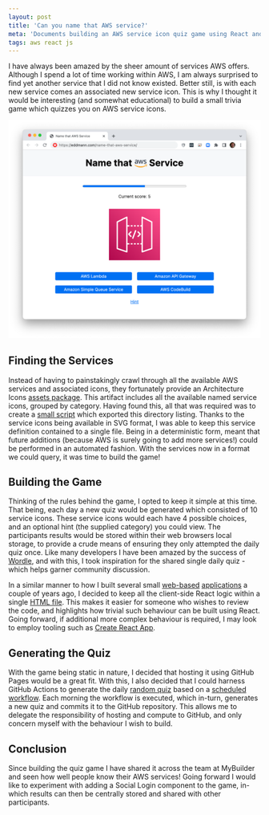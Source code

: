 ```yaml
---
layout: post
title: 'Can you name that AWS service?'
meta: 'Documents building an AWS service icon quiz game using React and GitHub Actions'
tags: aws react js
---
```


I have always been amazed by the sheer amount of services AWS offers.
Although I spend a lot of time working within AWS, I am always surprised to find yet another service that I did not know existed.
Better still, is with each new service comes an associated new service icon.
This is why I thought it would be interesting (and somewhat educational) to build a small trivia game which quizzes you on AWS service icons.

<!--more-->

<a href="https://eddmann.com/name-that-aws-service/"><img src="/uploads/can-you-name-that-aws-service/demo.png" /></a>

## Finding the Services

Instead of having to painstakingly crawl through all the available AWS services and associated icons, they fortunately provide an Architecture Icons [assets package](https://aws.amazon.com/architecture/icons/).
This artifact includes all the available named service icons, grouped by category.
Having found this, all that was required was to create a [small script](https://github.com/eddmann/name-that-aws-service/blob/main/export-services.js) which exported this directory listing.
Thanks to the service icons being available in SVG format, I was able to keep this service definition contained to a single file.
Being in a deterministic form, meant that future additions (because AWS is surely going to add more services!) could be performed in an automated fashion.
With the services now in a format we could query, it was time to build the game!

## Building the Game

Thinking of the rules behind the game, I opted to keep it simple at this time.
That being, each day a new quiz would be generated which consisted of 10 service icons.
These service icons would each have 4 possible choices, and an optional hint (the supplied category) you could view.
The participants results would be stored within their web browsers local storage, to provide a crude means of ensuring they only attempted the daily quiz once.
Like many developers I have been amazed by the success of [Wordle](https://www.nytimes.com/games/wordle/index.html), and with this, I took inspiration for the shared single daily quiz - which helps garner community discussion.

In a similar manner to how I built several small [web-based](https://eddmann.com/posts/creating-a-contact-tracing-scanner-using-web-bluetooth/) [applications](https://eddmann.com/posts/building-a-nokia-composer-rtttl-player-and-wav-file-generator-in-the-browser/) a couple of years ago, I decided to keep all the client-side React logic within a single [HTML file](https://github.com/eddmann/name-that-aws-service/blob/main/public/index.html).
This makes it easier for someone who wishes to review the code, and highlights how trivial such behaviour can be built using React.
Going forward, if additional more complex behaviour is required, I may look to employ tooling such as [Create React App](https://create-react-app.dev/).

## Generating the Quiz

With the game being static in nature, I decided that hosting it using GitHub Pages would be a great fit.
With this, I also decided that I could harness GitHub Actions to generate the daily [random quiz](https://github.com/eddmann/name-that-aws-service/blob/main/generate-quiz.js) based on a [scheduled workflow](https://github.com/eddmann/name-that-aws-service/blob/main/.github/workflows/generate.yml).
Each morning the workflow is executed, which in-turn, generates a new quiz and commits it to the GitHub repository.
This allows me to delegate the responsibility of hosting and compute to GitHub, and only concern myself with the behaviour I wish to build.

## Conclusion

Since building the quiz game I have shared it across the team at MyBuilder and seen how well people know their AWS services!
Going forward I would like to experiment with adding a Social Login component to the game, in-which results can then be centrally stored and shared with other participants.
